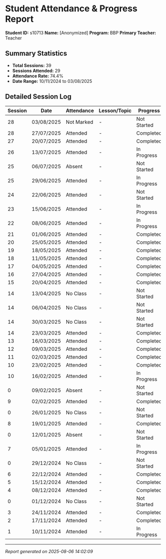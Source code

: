 # Student Attendance & Progress Report

**Student ID:** s10713
**Name:** [Anonymized]
**Program:** BBP
**Primary Teacher:** Teacher

## Summary Statistics
- **Total Sessions:** 39
- **Sessions Attended:** 29
- **Attendance Rate:** 74.4%
- **Date Range:** 10/11/2024 to 03/08/2025

## Detailed Session Log

| Session | Date | Attendance | Lesson/Topic | Progress |
|---------|------|------------|--------------|----------|
| 28 | 03/08/2025 | Not Marked | - | Not Started |
| 28 | 27/07/2025 | Attended | - | Completed |
| 27 | 20/07/2025 | Attended | - | Completed |
| 26 | 13/07/2025 | Attended | - | In Progress |
| 25 | 06/07/2025 | Absent | - | Not Started |
| 25 | 29/06/2025 | Attended | - | In Progress |
| 24 | 22/06/2025 | Attended | - | Not Started |
| 23 | 15/06/2025 | Attended | - | In Progress |
| 22 | 08/06/2025 | Attended | - | In Progress |
| 21 | 01/06/2025 | Attended | - | Completed |
| 20 | 25/05/2025 | Attended | - | Completed |
| 19 | 18/05/2025 | Attended | - | Completed |
| 18 | 11/05/2025 | Attended | - | Completed |
| 17 | 04/05/2025 | Attended | - | Completed |
| 16 | 27/04/2025 | Attended | - | Completed |
| 15 | 20/04/2025 | Attended | - | Completed |
| 14 | 13/04/2025 | No Class | - | Not Started |
| 14 | 06/04/2025 | No Class | - | Not Started |
| 14 | 30/03/2025 | No Class | - | Not Started |
| 14 | 23/03/2025 | Attended | - | Completed |
| 13 | 16/03/2025 | Attended | - | Completed |
| 12 | 09/03/2025 | Attended | - | Completed |
| 11 | 02/03/2025 | Attended | - | Completed |
| 10 | 23/02/2025 | Attended | - | Completed |
| 10 | 16/02/2025 | Attended | - | In Progress |
| 0 | 09/02/2025 | Absent | - | Not Started |
| 9 | 02/02/2025 | Attended | - | Completed |
| 0 | 26/01/2025 | No Class | - | Not Started |
| 8 | 19/01/2025 | Attended | - | Completed |
| 0 | 12/01/2025 | Absent | - | Not Started |
| 7 | 05/01/2025 | Attended | - | In Progress |
| 0 | 29/12/2024 | No Class | - | Not Started |
| 6 | 22/12/2024 | Attended | - | Completed |
| 5 | 15/12/2024 | Attended | - | Completed |
| 4 | 08/12/2024 | Attended | - | Completed |
| 0 | 01/12/2024 | No Class | - | Not Started |
| 3 | 24/11/2024 | Attended | - | Completed |
| 2 | 17/11/2024 | Attended | - | Completed |
| 1 | 10/11/2024 | Attended | - | In Progress |

---
*Report generated on 2025-08-06 14:02:09*